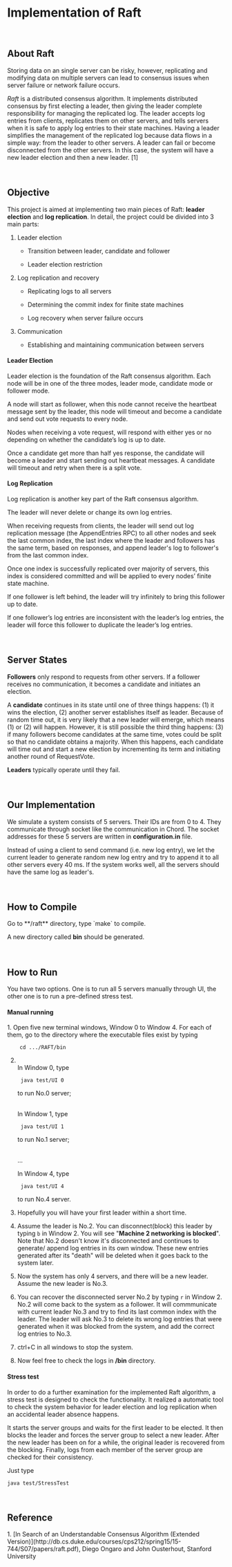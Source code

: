 <h1>Implementation of Raft</h1>

<br>

<h2>About Raft</h2>

Storing data on an single server can be risky, however, replicating and modifying data on multiple servers can lead to consensus issues when server failure or network failure occurs.  

*Raft* is a distributed consensus algorithm. It implements distributed consensus by first electing a leader, then giving the leader complete responsibility for managing the replicated log. The leader accepts log entries from clients, replicates them on other servers, and tells servers when it is safe to apply log entries to their state machines. Having a leader simplifies the management of the replicated log because data flows in a simple way: from the leader to other servers. A leader can fail or become disconnected from the other servers. In this case, the system will have a new leader election and then a new leader. [1]

<br>

<h2>Objective</h2>

This project is aimed at implementing two main pieces of Raft: **leader election** and **log replication**. In detail, the project could be divided into 3 main parts:

1. Leader election

	* Transition between leader, candidate and follower
	
	* Leader election restriction

2. Log replication and recovery

	* Replicating logs to all servers

	* Determining the commit index for finite state machines

	* Log recovery when server failure occurs

3. Communication
	* Establishing and maintaining communication between servers
	
<h4>Leader Election</h4>

Leader election is the foundation of the Raft consensus algorithm. Each node will be in one of the three modes, leader mode, candidate mode or follower mode.

A node will start as follower, when this node cannot receive the heartbeat message sent by the leader, this node will timeout and become a candidate and send out vote requests to every node. 

Nodes when receiving a vote request, will respond with either yes or no depending on whether the candidate’s log is up to date. 

Once a candidate get more than half yes response, the candidate will become a leader and start sending out heartbeat messages.
A candidate will timeout and retry when there is a split vote.

<h4>Log Replication</h4>

Log replication is another key part of the Raft consensus algorithm.

The leader will never delete or change its own log entries.

When receiving requests from clients, the leader will send out log replication message (the AppendEntries RPC) to all other nodes and seek the last common index, the last index where the leader and followers has the same term, based on responses, and append leader's log to follower's from the last common index. 

Once one index is successfully replicated over majority of servers, this index is considered committed and will be applied to every nodes’ finite state machine.

If one follower is left behind, the leader will try infinitely to bring this follower up to date.

If one follower’s log entries are inconsistent with the leader’s log entries, the leader will force this follower to duplicate the leader’s log entries.

<br>

<h2>Server States</h2>

**Followers** only respond to requests from other servers. If a follower receives no communication, it becomes a candidate and initiates an election.

A **candidate** continues in its state until one of three things happens: (1) it wins the election, (2) another server establishes itself as leader.
Because of random time out, it is very likely that a new leader will emerge, which means (1) or (2) will happen. However, it is still possible the third thing happens: (3) if many followers become candidates at the same time, votes could be split so that no candidate obtains a majority. When this happens, each candidate will time out and start a new election by incrementing its term and initiating another round of RequestVote. 

**Leaders** typically operate until they fail.

<br>

<h2>Our Implementation</h2>

We simulate a system consists of 5 servers. Their IDs are from 0 to 4. They communicate through socket like the communication in Chord. The socket addresses for these 5 servers are written in **configuration.in** file.

Instead of using a client to send command (i.e. new log entry), we let the current leader to generate random new log entry and try to append it to all other servers every 40 ms. If the system works well, all the servers should have the same log as leader's.

<br>

<h2>How to Compile</h2>
Go to **/raft** directory, type `make` to compile. 

A new directory called **bin** should be generated.

<br>

<h2>How to Run</h2>
You have two options. One is to run all 5 servers manually through UI, the other one is to run a pre-defined stress test.

<h4>Manual running</h4>
1.	Open five new terminal windows, Window 0 to Window 4. For each of them, go to the directory where the executable files exist by typing 

		cd .../RAFT/bin

2.	
	<br>
	In Window 0, type 
	
		java test/UI 0 
	
	to run No.0 server;
	
	<br>
	In Window 1, type
	
		java test/UI 1
	
	to run No.1 server;
	
	<br>
	...	
	<br>

	In Window 4, type
	
		java test/UI 4
	
	to run No.4 server.

3.	Hopefully you will have your first leader within a short time.

4.	Assume the leader is No.2. You can disconnect(block) this leader by typing `b` in Window 2. You will see "**Machine 2 networking is blocked**". Note that No.2 doesn't know it's disconnected and continues to generate/ append log entries in its own window. These new entries generated after its "death" will be deleted when it goes back to the system later.

5.	Now the system has only 4 servers, and there will be a new leader. Assume the new leader is No.3.

6.	You can recover the disconnected server No.2 by typing `r` in Window 2. No.2 will come back to the system as a follower. It will commmunicate with current leader No.3 and try to find its last common index with the leader. The leader will ask No.3 to delete its wrong log entries that were generated when it was blocked from the system, and add the correct log entries to No.3.

7. ctrl+C in all windows to stop the system.

8. Now feel free to check the logs in **/bin** directory.

<h4>Stress test</h4>

In order to do a further examination for the implemented Raft algorithm, a stress test is designed to check the functionality. It realized a automatic tool to check the system behavior for leader election and log replication when an accidental leader absence happens.

It starts the server groups and waits for the first leader to be elected. It then blocks the leader and forces the server group to select a new leader. After the new leader has been on for a while, the original leader is recovered from the blocking. Finally, logs from each member of the server group are checked for their consistency.

Just type 
	
	java test/StressTest











<br>
<h2>Reference</h2>
1. [In Search of an Understandable Consensus Algorithm (Extended Version)](http://db.cs.duke.edu/courses/cps212/spring15/15-744/S07/papers/raft.pdf), Diego Ongaro and John Ousterhout, Stanford University